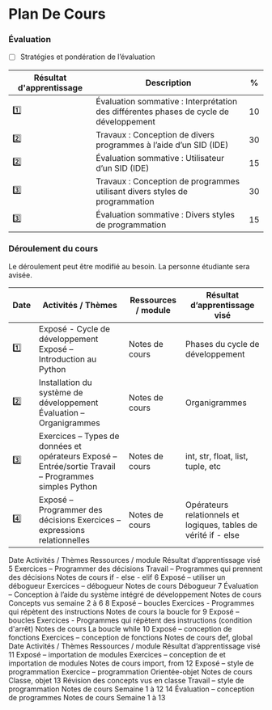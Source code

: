 # Plan De Cours


### Évaluation

- [ ]  Stratégies et pondération de l’évaluation

|  Résultat d'apprentissage | Description | % |
|-|-|-|
| :one: | Évaluation sommative : Interprétation des différentes phases de cycle de développement | 10 |
| :two: | Travaux : Conception de divers programmes à l’aide d’un SID (IDE)                      | 30 |
| :two: | Évaluation sommative : Utilisateur d’un SID (IDE)                                      | 15 |
| :three: | Travaux : Conception de programmes utilisant divers styles de programmation          | 30 |
| :three: | Évaluation sommative : Divers styles de programmation                                | 15 |


### Déroulement du cours

Le déroulement peut être modifié au besoin. La personne étudiante sera avisée.

| Date | Activités / Thèmes | Ressources / module |  Résultat d’apprentissage visé |
|-|-|-|-|
| :one: | Exposé - Cycle de développement Exposé – Introduction au Python     | Notes de cours | Phases du cycle de développement |
| :two: | Installation du système de développement Évaluation – Organigrammes | Notes de cours | Organigrammes                    |
| :three: | Exercices – Types de données et opérateurs Exposé – Entrée/sortie Travail – Programmes simples Python | Notes de cours | int, str, float, list, tuple, etc |
| :four: | Exposé – Programmer des décisions Exercices – expressions relationnelles | Notes de cours | Opérateurs relationnels et logiques, tables de vérité if - else |
Date Activités / Thèmes Ressources / module
Résultat d’apprentissage
visé
5
Exercices –
Programmer des
décisions
Travail – Programmes
qui prennent des
décisions
Notes de cours if - else - elif
6
Exposé – utiliser un
débogueur Exercices –
débogueur
Notes de cours Débogueur
7
Évaluation –
Conception à l’aide du
système intégré de
développement
Notes de cours
Concepts vus semaine 2 à
6
8
Exposé – boucles
Exercices -
Programmes qui
répètent des
instructions
Notes de cours la boucle for
9
Exposé – boucles
Exercices -
Programmes qui
répètent des
instructions (condition
d'arrêt)
Notes de cours La boucle while
10
Exposé – conception
de fonctions
Exercices –
conception de
fonctions
Notes de cours def, global
Date Activités / Thèmes Ressources / module
Résultat d’apprentissage
visé
11
Exposé – importation
de modules
Exercices –
conception de et
importation de
modules
Notes de cours import, from
12
Exposé – style de
programmation
Exercice –
programmation
Orientée-objet
Notes de cours Classe, objet
13
Révision des concepts
vus en classe
Travail – style de
programmation
Notes de cours Semaine 1 à 12
14
Évaluation –
conception de
programmes
Notes de cours Semaine 1 à 13
